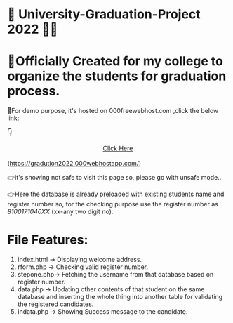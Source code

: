 # 👋 University-Graduation-Project 2022 👨‍🎓
 
 
 # 👏Officially Created for my college to organize the students for graduation process.<br>
 🤖For demo purpose, it's hosted on 000freewebhost.com ,click the below link:
 
 👇<center><a href="https://gradution2022.000webhostapp.com/">Click Here</a></center><br> (https://gradution2022.000webhostapp.com/)
 
 👉it's showing not safe to visit this page so, please go with unsafe mode..
 
 👉Here the database is already preloaded with existing students name and register number
 so, for the checking purpose use the register number as <i>8100171040XX</i> (xx-any two digit no).
 
 # File Features:
  1) index.html -> Displaying welcome address.
  2) rform.php  -> Checking valid register number.
  3) stepone.php-> Fetching the username from that database based on register number.
  4) data.php   -> Updating other contents of that student on the same database 
                   and inserting the whole thing into another table for validating the registered candidates.
  5) indata.php -> Showing Success message to the candidate.
 
 
 
